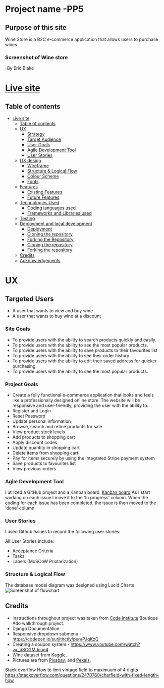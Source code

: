 # Project name -PP5

## Purpose of this site

Wine Store is a B2C e-commerce application that allows users to purchase wines

### Screenshot of Wine store

-By Eric Blake
# [Live site](https://.......... "Live site")

## Table of contents

- [Live site](#live-site)
  - [Table of contents](#table-of-contents)
  - [UX](#ux)
    - [Strategy](#strategy)
    - [Target Audience](#target-audience)
    - [User Goals](#user-goals)
    - [Agile Development Tool](#agile-development-tool)
    - [User Stories](#user-stories)
  - [UX design](#ux-design)
    - [Wireframe](#wireframe)
    - [Structure \& Logical Flow](#structure--logical-flow)
    - [Colour Scheme](#colour-scheme)
    - [Fonts](#fonts)
  - [Features](#features)
    - [Existing Features](#existing-features)
    - [Future Features](#future-features)
  - [Technologies Used](#technologies-used)
    - [Coding languages used](#coding-languages-used)
    - [Frameworks and Libraries used](#frameworks-and-libraries-used)
  - [Testing](#testing)
  - [Deployment and local development](#deployment-and-local-development)
    - [Deployment](#deployment)
    - [Cloning the repository](#cloning-the-repository)
    - [Forking the Repository](#forking-the-repository)
    - [Cloning the repository](#cloning-the-repository-1)
    - [Forking the repository](#forking-the-repository-1)
  - [Credits](#credits)
  - [Acknowledgements](#acknowledgements)

# UX

## Targeted Users

- A user that wants to view and buy wine
- A user that wants to buy wine at a discount

### Site Goals

- To provide users with the ability to search products quickly and easily.
- To provide users with the ability to see the most popular products.
- To provide users with the ability to save products to their favourites list
- To provide users with the ability to see their order history
- To provide users with the ability to edit their saved address for quicker purchasing.
- To provide users with the ability to see the most popular products.

### Project Goals

- Create a fully functional e-commerce application that looks and feels like a professionally designed online store. The website will be responsive and user-friendly, providing the user with the ability to:
 - Register and Login
 - Reset Password
 - Update personal information
 - Browse, search and refine products for sale
 - View product stock levels
 - Add products to shopping cart
 - Apply discount codes
 - Update quantity in shopping cart
 - Delete items from shopping cart
 - Pay for items securely by using the integrated Stripe payment system
 - Save products to favourites list
 - View previous orders

### Agile Development Tool

I utilized a GitHub project and a Kanban board. [Kanban board](https://github.com/users/eric-blake/projects/14)
As I start working on each issue I move it to the 'In progress' column.  When the coding for each issue has been completed, the issue is then moved to the 'done' column.


### User Stories

I used Github Issues to record the following user stories:

All User Stories include:
* Acceptance Criteria
* Tasks
* Labels (MoSCoW Priotarization)




### Structure & Logical Flow

The database model diagram was designed using Lucid Charts
![Screenshot of flowchart](static/images/entity-relationship-diagram.PNG)




## Credits
* Instructions throughout project was taken from [Code Institute](https://codeinstitute.net/ie/ "Code Institute") Boutique Ado walkthrough project.
* Django Documentation
* Responsive dropdown submenu - https://codepen.io/surjithctly/pen/PJqKzQ
* Creating a coupon system - https://www.youtube.com/watch?v=_dSCGMJcoe4
* Wine dataset from [Kaggle](https://kaggle.com/ "Kaggle"),
* Pictures are from [Pixabay](https://pixabay.com/ "Pixabay"), and [Pexals](https://pexals.com/ "Pexals"),

Stack overflow
How to limit vintage field to maximuum of 4 digits https://stackoverflow.com/questions/2470760/charfield-with-fixed-length-how
